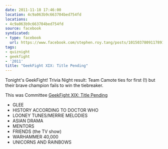 ```yaml
---
date: 2011-11-18 17:46:00
location: 4c9a063b9c663704bed754fd
locations:
- 4c9a063b9c663704bed754fd
source: facebook
syndicated:
- type: facebook
  url: https://www.facebook.com/stephen.roy.tang/posts/10150378091178912
tags:
- quiznight
- geekfight
- '2011'
title: "GeekFight XIX: Title Pending"
---
```


Tonight's GeekFight! Trivia Night result: Team Camote ties for first (!) but their brave champion fails to win the tiebreaker.

This was Committee [GeekFight XIX: Title Pending](https://www.facebook.com/events/806236202801052/)

- GLEE
- HISTORY ACCORDING TO DOCTOR WHO
- LOONEY TUNES/MERRIE MELODIES
- ASIAN DRAMA
- MENTORS
- FRIENDS (the TV show)
- WARHAMMER 40,000
- UNICORNS AND RAINBOWS